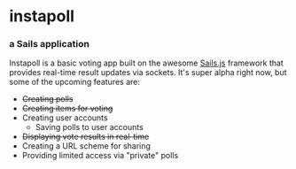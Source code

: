 # instapoll
### a Sails application

Instapoll is a basic voting app built on the awesome [Sails.js](https://github.com/balderdashy/sails) framework that provides real-time result updates via sockets. It's super alpha right now, but some of the upcoming features are:

- ~~Creating polls~~
- ~~Creating items for voting~~
- Creating user accounts
  - Saving polls to user accounts
- ~~Displaying vote results in real-time~~
- Creating a URL scheme for sharing
- Providing limited access via "private" polls
